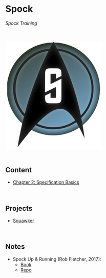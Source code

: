 # Spock
*Spock Training*

<br>
<br>

<img src="./res/spock-logo.png" alt="Spock Logo" width=300>

<br>
<br>

## Content
* [Chapter 2: Specification Basics](./content/02-specification-basics)

<br>

## Projects
* [Squawker](./content/projects/squawker)

<br>

## Notes
* Spock Up & Running (Rob Fletcher, 2017):
    * [Book](https://www.oreilly.com/library/view/spock-up-and/9781491923283/)
    * [Repo](https://github.com/robfletcher/spock-up-and-running)